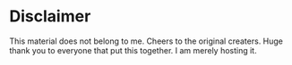 # Disclaimer
This material does not belong to me. Cheers to the original creaters.
Huge thank you to everyone that put this together. 
I am merely hosting it.

